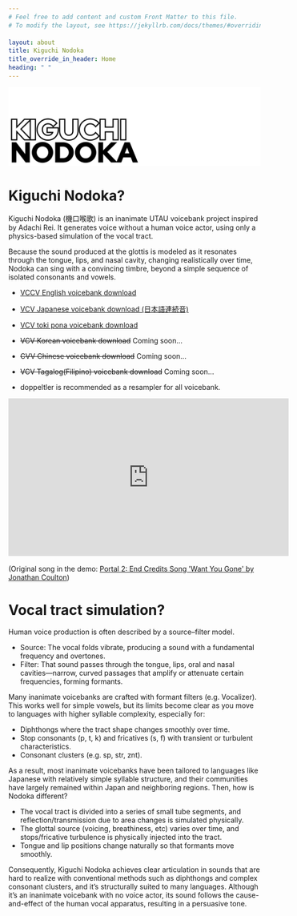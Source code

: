 ```yaml
---
# Feel free to add content and custom Front Matter to this file.
# To modify the layout, see https://jekyllrb.com/docs/themes/#overriding-theme-defaults

layout: about
title: Kiguchi Nodoka
title_override_in_header: Home
heading: " "
---
```


![Kiguchi Nodoka](/assets/images/images/kiguchi_nodoka.png)

# Kiguchi Nodoka?

Kiguchi Nodoka (機口喉歌) is an inanimate UTAU voicebank project inspired by Adachi Rei. It generates voice without a human voice actor, using only a physics-based simulation of the vocal tract.

Because the sound produced at the glottis is modeled as it resonates through the tongue, lips, and nasal cavity, changing realistically over time, Nodoka can sing with a convincing timbre, beyond a simple sequence of isolated consonants and vowels.

* [VCCV English voicebank download](https://github.com/yangpa-onyon/kiguchi-nodoka-official-web/releases/download/beta_0.1.0/KIGUCHI_NODOKA_EN.zip)

* [VCV Japanese voicebank download (日本語連続音)](https://github.com/yangpa-onyon/kiguchi-nodoka-official-web/releases/download/beta_0.1.0/KIGUCHI_NODOKA_JA.zip)

* [VCV toki pona voicebank download](https://github.com/yangpa-onyon/kiguchi-nodoka-official-web/releases/download/beta_0.1.0/KIGUCHI_NODOKA_TOK.zip)

* ~~VCV Korean voicebank download~~ Coming soon...

* ~~CVV Chinese voicebank download~~ Coming soon...

* ~~VCV Tagalog(Filipino) voicebank download~~ Coming soon...

* doppeltler is recommended as a resampler for all voicebank.

<iframe width="560" height="315" src="https://www.youtube.com/embed/slL1QwSWpvI?si=WrZ83hVeWAhk1DkZ" title="YouTube video player" frameborder="0" allow="accelerometer; autoplay; clipboard-write; encrypted-media; gyroscope; picture-in-picture; web-share" referrerpolicy="strict-origin-when-cross-origin" allowfullscreen></iframe>

(Original song in the demo: [Portal 2: End Credits Song 'Want You Gone' by Jonathan Coulton](https://youtu.be/dVVZaZ8yO6o?feature=shared))

# Vocal tract simulation?

Human voice production is often described by a source–filter model.

* Source: The vocal folds vibrate, producing a sound with a fundamental frequency and overtones.
* Filter: That sound passes through the tongue, lips, oral and nasal cavities—narrow, curved passages that amplify or attenuate certain frequencies, forming formants.

Many inanimate voicebanks are crafted with formant filters (e.g. Vocalizer). This works well for simple vowels, but its limits become clear as you move to languages with higher syllable complexity, especially for:

* Diphthongs where the tract shape changes smoothly over time.
* Stop consonants (p, t, k) and fricatives (s, f) with transient or turbulent characteristics.
* Consonant clusters (e.g. sp, str, znt).

As a result, most inanimate voicebanks have been tailored to languages like Japanese with relatively simple syllable structure, and their communities have largely remained within Japan and neighboring regions. Then, how is Nodoka different?

* The vocal tract is divided into a series of small tube segments, and reflection/transmission due to area changes is simulated physically.
* The glottal source (voicing, breathiness, etc) varies over time, and stops/fricative turbulence is physically injected into the tract.
* Tongue and lip positions change naturally so that formants move smoothly.

Consequently, Kiguchi Nodoka achieves clear articulation in sounds that are hard to realize with conventional methods such as diphthongs and complex consonant clusters, and it’s structurally suited to many languages. Although it’s an inanimate voicebank with no voice actor, its sound follows the cause-and-effect of the human vocal apparatus, resulting in a persuasive tone.
